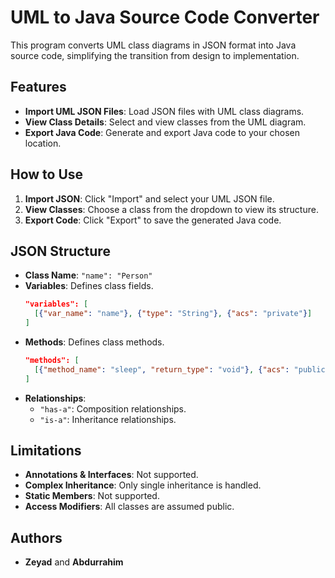 
# UML to Java Source Code Converter

This program converts UML class diagrams in JSON format into Java source code, simplifying the transition from design to implementation.

## Features

- **Import UML JSON Files**: Load JSON files with UML class diagrams.
- **View Class Details**: Select and view classes from the UML diagram.
- **Export Java Code**: Generate and export Java code to your chosen location.

## How to Use

1. **Import JSON**: Click "Import" and select your UML JSON file.
2. **View Classes**: Choose a class from the dropdown to view its structure.
3. **Export Code**: Click "Export" to save the generated Java code.

## JSON Structure

- **Class Name**: `"name": "Person"`
- **Variables**: Defines class fields.
  ```json
  "variables": [
    [{"var_name": "name"}, {"type": "String"}, {"acs": "private"}]
  ]
  ```
- **Methods**: Defines class methods.
  ```json
  "methods": [
    [{"method_name": "sleep", "return_type": "void"}, {"acs": "public"}]
  ]
  ```
- **Relationships**: 
  - `"has-a"`: Composition relationships.
  - `"is-a"`: Inheritance relationships.

## Limitations

- **Annotations & Interfaces**: Not supported.
- **Complex Inheritance**: Only single inheritance is handled.
- **Static Members**: Not supported.
- **Access Modifiers**: All classes are assumed public.

## Authors

- **Zeyad** and **Abdurrahim**
